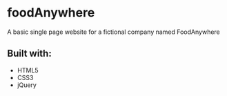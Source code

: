 # foodAnywhere

A basic single page website for a fictional company named FoodAnywhere

## Built with:

* HTML5
* CSS3
* jQuery